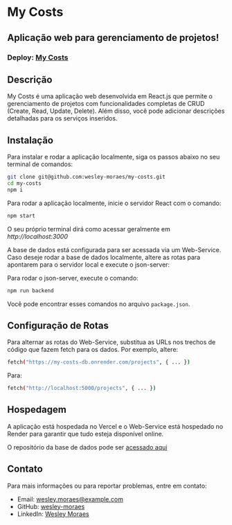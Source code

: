 # My Costs

## Aplicação web para gerenciamento de projetos!

### Deploy: [My Costs](https://my-costs-two.vercel.app/)

## Descrição
My Costs é uma aplicação web desenvolvida em React.js que permite o gerenciamento de projetos com funcionalidades completas de CRUD (Create, Read, Update, Delete). Além disso, você pode adicionar descrições detalhadas para os serviços inseridos.

## Instalação
Para instalar e rodar a aplicação localmente, siga os passos abaixo no seu terminal de comandos:

```bash
git clone git@github.com:wesley-moraes/my-costs.git
cd my-costs
npm i
```

Para rodar a aplicação localmente, inicie o servidor React com o comando:

```bash
npm start
```

O seu próprio terminal dirá como acessar geralmente em *http://localhost:3000*


A base de dados está configurada para ser acessada via um Web-Service. Caso deseje rodar a base de dados localmente, altere as rotas para apontarem para o servidor local e execute o json-server:

Para rodar o json-server, execute o comando:

```bash
npm run backend
```

Você pode encontrar esses comandos no arquivo `package.json`.

## Configuração de Rotas

Para alternar as rotas do Web-Service, substitua as URLs nos trechos de código que fazem fetch para os dados. Por exemplo, altere:

```bash
fetch("https://my-costs-db.onrender.com/projects", { ... })
```

Para:
```bash
fetch("http://localhost:5000/projects", { ... })
```

## Hospedagem
A aplicação está hospedada no Vercel e o Web-Service está hospedado no Render para garantir que tudo esteja disponível online.

O repositório da base de dados pode ser [acessado aqui](https://github.com/wesley-moraes/my-costs-db)

## Contato
Para mais informações ou para reportar problemas, entre em contato:

- Email: wesley.moraes@example.com
- GitHub: [wesley-moraes](https://github.com/wesley-moraes/)
- LinkedIn: [Wesley Moraes](https://www.linkedin.com/in/wesley-moraes/)